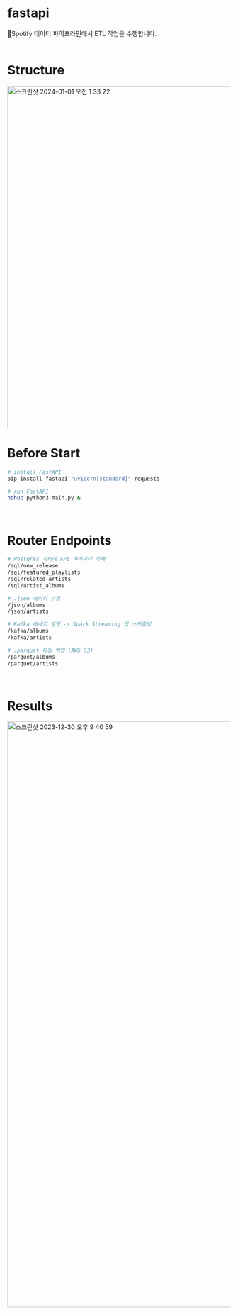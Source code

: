 # fastapi
Spotify 데이터 파이프라인에서 ETL 작업을 수행합니다.<br><br>

# Structure
<img width="772" alt="스크린샷 2024-01-01 오전 1 33 22" src="https://github.com/Spotify-DemoProject/fastapi/assets/130134750/7884869b-5e3c-47c5-82ad-56f92b7dc280">
<br>

# Before Start
``` bash
# install FastAPI
pip install fastapi "uvicorn[standard]" requests

# run FastAPI
nohup python3 main.py &
```
<br>

# Router Endpoints
``` bash
# Postgres 서버에 API 파라미터 적재
/sql/new_release
/sql/featured_playlists
/sql/related_artists
/sql/artist_albums

# .json 데이터 수집
/json/albums
/json/artists

# Kafka 메세지 발행 -> Spark Streaming 앱 스케줄링
/kafka/albums
/kafka/artists

# .parquet 파일 백업 (AWS S3)
/parquet/albums
/parquet/artists
```
<br>

# Results
<img width="1322" alt="스크린샷 2023-12-30 오후 9 40 59" src="https://github.com/Spotify-DemoProject/fastapi/assets/130134750/9d033650-0a2e-4319-9958-83596a207b52">

